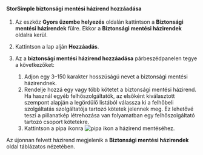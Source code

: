 
<!--author=alkohli last changed: 9/11/15-->

#### <a name="to-add-a-storsimple-backup-policy"></a>StorSimple biztonsági mentési házirend hozzáadása
1. Az eszköz **Gyors üzembe helyezés** oldalán kattintson a **Biztonsági mentési házirendek** fülre. Ekkor a **Biztonsági mentési házirendek** oldalra kerül.
2. Kattintson a lap alján **Hozzáadás**.
3. Az a **biztonsági mentési házirend hozzáadása** párbeszédpanelen tegye a következőket:
   
   1. Adjon egy 3–150 karakter hosszúságú nevet a biztonsági mentési házirendnek.
   2. Rendelje hozzá egy vagy több kötetet a biztonsági mentési házirend. Ha használ egyéb felhőszolgáltatók, az elsőként kiválasztott szempont alapján a legördülő listából válassza ki a felhőbeli szolgáltatás szolgáltatója tartozó kötetek jelennek meg. Ez lehetővé teszi a pillanatkép létrehozása van folyamatban egy felhőszolgáltató tartozó csoport kötetekre.
   3. Kattintson a pipa ikonra ![pipa ikon](./media/storsimple-add-backup-policy/HCS_CheckIcon-include.png) a házirend mentéséhez.

Az újonnan felvett házirend megjelenik a **Biztonsági mentési házirendek** oldal táblázatos nézetében.

